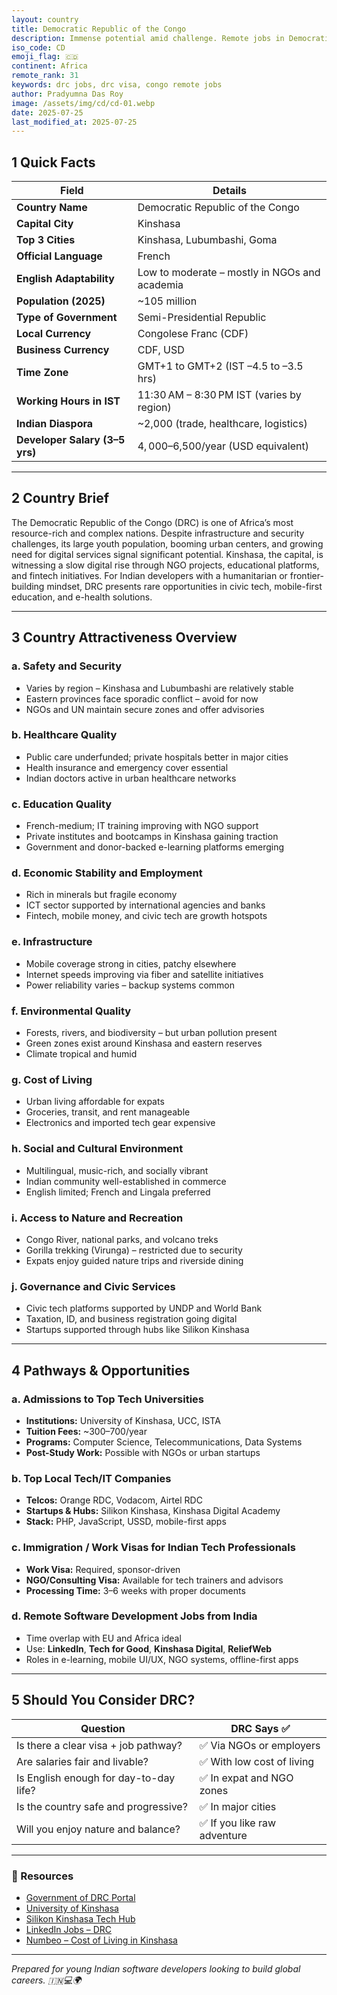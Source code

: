 ```yaml
---
layout: country
title: Democratic Republic of the Congo
description: Immense potential amid challenge. Remote jobs in Democratic Republic of the Congo. Trilp AI curated info. Indians in Democratic Republic of the Congo.
iso_code: CD
emoji_flag: 🇨🇩
continent: Africa
remote_rank: 31
keywords: drc jobs, drc visa, congo remote jobs
author: Pradyumna Das Roy
image: /assets/img/cd/cd-01.webp
date: 2025-07-25
last_modified_at: 2025-07-25
---
```


## 1 Quick Facts

| Field                          | Details                                       |
| ------------------------------ | --------------------------------------------- |
| **Country Name**               | Democratic Republic of the Congo              |
| **Capital City**               | Kinshasa                                      |
| **Top 3 Cities**               | Kinshasa, Lubumbashi, Goma                    |
| **Official Language**          | French                                        |
| **English Adaptability**       | Low to moderate – mostly in NGOs and academia |
| **Population (2025)**          | ~105 million                                  |
| **Type of Government**         | Semi-Presidential Republic                    |
| **Local Currency**             | Congolese Franc (CDF)                         |
| **Business Currency**          | CDF, USD                                      |
| **Time Zone**                  | GMT+1 to GMT+2 (IST –4.5 to –3.5 hrs)         |
| **Working Hours in IST**       | 11:30 AM – 8:30 PM IST (varies by region)     |
| **Indian Diaspora**            | ~2,000 (trade, healthcare, logistics)         |
| **Developer Salary (3–5 yrs)** | $4,000–$6,500/year (USD equivalent)           |

---

## 2 Country Brief

The Democratic Republic of the Congo (DRC) is one of Africa’s most resource-rich and complex nations. Despite infrastructure and security challenges, its large youth population, booming urban centers, and growing need for digital services signal significant potential. Kinshasa, the capital, is witnessing a slow digital rise through NGO projects, educational platforms, and fintech initiatives. For Indian developers with a humanitarian or frontier-building mindset, DRC presents rare opportunities in civic tech, mobile-first education, and e-health solutions.

---

## 3 Country Attractiveness Overview

### a. Safety and Security

- Varies by region – Kinshasa and Lubumbashi are relatively stable
- Eastern provinces face sporadic conflict – avoid for now
- NGOs and UN maintain secure zones and offer advisories

### b. Healthcare Quality

- Public care underfunded; private hospitals better in major cities
- Health insurance and emergency cover essential
- Indian doctors active in urban healthcare networks

### c. Education Quality

- French-medium; IT training improving with NGO support
- Private institutes and bootcamps in Kinshasa gaining traction
- Government and donor-backed e-learning platforms emerging

### d. Economic Stability and Employment

- Rich in minerals but fragile economy
- ICT sector supported by international agencies and banks
- Fintech, mobile money, and civic tech are growth hotspots

### e. Infrastructure

- Mobile coverage strong in cities, patchy elsewhere
- Internet speeds improving via fiber and satellite initiatives
- Power reliability varies – backup systems common

### f. Environmental Quality

- Forests, rivers, and biodiversity – but urban pollution present
- Green zones exist around Kinshasa and eastern reserves
- Climate tropical and humid

### g. Cost of Living

- Urban living affordable for expats
- Groceries, transit, and rent manageable
- Electronics and imported tech gear expensive

### h. Social and Cultural Environment

- Multilingual, music-rich, and socially vibrant
- Indian community well-established in commerce
- English limited; French and Lingala preferred

### i. Access to Nature and Recreation

- Congo River, national parks, and volcano treks
- Gorilla trekking (Virunga) – restricted due to security
- Expats enjoy guided nature trips and riverside dining

### j. Governance and Civic Services

- Civic tech platforms supported by UNDP and World Bank
- Taxation, ID, and business registration going digital
- Startups supported through hubs like Silikon Kinshasa

---

## 4 Pathways & Opportunities

### a. Admissions to Top Tech Universities

- **Institutions:** University of Kinshasa, UCC, ISTA
- **Tuition Fees:** ~$300–$700/year
- **Programs:** Computer Science, Telecommunications, Data Systems
- **Post-Study Work:** Possible with NGOs or urban startups

### b. Top Local Tech/IT Companies

- **Telcos:** Orange RDC, Vodacom, Airtel RDC
- **Startups & Hubs:** Silikon Kinshasa, Kinshasa Digital Academy
- **Stack:** PHP, JavaScript, USSD, mobile-first apps

### c. Immigration / Work Visas for Indian Tech Professionals

- **Work Visa:** Required, sponsor-driven
- **NGO/Consulting Visa:** Available for tech trainers and advisors
- **Processing Time:** 3–6 weeks with proper documents

### d. Remote Software Development Jobs from India

- Time overlap with EU and Africa ideal
- Use: **LinkedIn**, **Tech for Good**, **Kinshasa Digital**, **ReliefWeb**
- Roles in e-learning, mobile UI/UX, NGO systems, offline-first apps

---

## 5 Should You Consider DRC?

| Question                               | DRC Says ✅                  |
| -------------------------------------- | ---------------------------- |
| Is there a clear visa + job pathway?   | ✅ Via NGOs or employers     |
| Are salaries fair and livable?         | ✅ With low cost of living   |
| Is English enough for day-to-day life? | ✅ In expat and NGO zones    |
| Is the country safe and progressive?   | ✅ In major cities           |
| Will you enjoy nature and balance?     | ✅ If you like raw adventure |

---

### 🔗 Resources

- [Government of DRC Portal](https://www.gouv.cd/)
- [University of Kinshasa](https://www.unikin.cd/)
- [Silikon Kinshasa Tech Hub](https://silikon.cd/)
- [LinkedIn Jobs – DRC](https://www.linkedin.com/jobs/search/?location=Democratic%20Republic%20of%20the%20Congo)
- [Numbeo – Cost of Living in Kinshasa](https://www.numbeo.com/cost-of-living/in/Kinshasa)

---

_Prepared for young Indian software developers looking to build global careers. 🇮🇳💻🌍_
